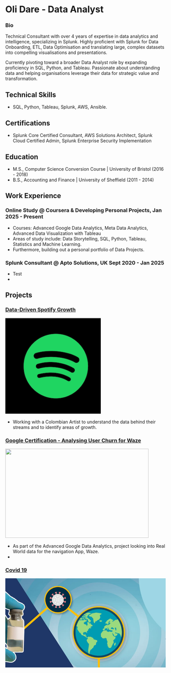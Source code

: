 # Oli Dare - Data Analyst

### Bio

Technical Consultant with over 4 years of expertise in data analytics and intelligence, specializing in Splunk. Highly proficient with Splunk for Data Onboarding, ETL, Data Optimisation and translating large, complex datasets into compelling visualisations and presentations. 

Currently pivoting toward a broader Data Analyst role by expanding proficiency in SQL, Python, and Tableau. Passionate about understanding data and helping organisations leverage their data for strategic value and transformation.

## Technical Skills 
- SQL, Python, Tableau, Splunk, AWS, Ansible.

## Certifications
- Splunk Core Certified Consultant, AWS Solutions Architect, Splunk Cloud Certified Admin, Splunk Enterprise Security Implementation 

## Education
- M.S., Computer Science Conversion Course	| University of Bristol (2016 - 2018)	 			        		
- B.S., Accounting and Finance |  University of Sheffield (2011 - 2014)

## Work Experience

### Online Study @ Coursera & Developing Personal Projects, Jan 2025 - Present
- Courses: Advanced Google Data Analytics, Meta Data Analytics, Advanced Data Visualization with Tableau
- Areas of study include: Data Storytelling, SQL, Python, Tableau, Statistics and Machine Learning. 
- Furthermore, building out a personal portfolio of Data Projects.

### Splunk Consultant @ Apto Solutions, UK  Sept 2020 - Jan 2025
-  Test
- 



## Projects

### [Data-Driven Spotify Growth](https://github.com/olidare/Data-Analytics---Spotify-Artist-Growth)

<div style="display: flex; flex-wrap: wrap; gap: 10px;">
  <a href="https://github.com/olidare/Data-Analytics---Spotify-Artist-Growth" target="_blank">
    <img src="/Assets/spotify.png" width="300" height="300" style="object-fit: cover;" />  
  </a>
</div>

- Working with a Colombian Artist to understand the data behind their streams and to identify areas of growth.


### [Google Certification - Analysing User Churn for Waze](https://github.com/olidare/Data-Analytics---Waze)

<div style="display: flex; flex-wrap: wrap; gap: 10px;">
  <a href="https://github.com/olidare/Data-Analytics---Waze" target="_blank">
    <img src="/Assets/waze.png" width="450" height="280" style="object-fit: cover;" />
  </a>
</div>

- As part of the Advanced Google Data Analytics, project looking into Real World data for the navigation App, Waze.
-


### [Covid 19](https://github.com/olidare/Data-Analytics---Covid-Analysis)

<div style="display: flex; flex-wrap: wrap; gap: 10px;">
  <a href="https://github.com/olidare/Data-Analytics---Covid-Analysis" target="_blank">
    <img src="/Assets/covid.png" width="720" height="280" style="object-fit: cover;" />  
  </a>
</div>
